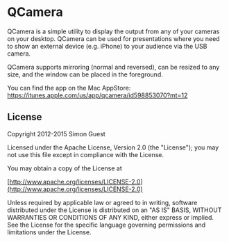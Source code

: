 QCamera
=======

QCamera is a simple utility to display the output from any of your cameras on your desktop. QCamera can be used for presentations where you need to show an external device (e.g. iPhone) to your audience via the USB camera. 

QCamera supports mirroring (normal and reversed), can be resized to any size, and the window can be placed in the foreground.

You can find the app on the Mac AppStore: https://itunes.apple.com/us/app/qcamera/id598853070?mt=12

License
-------
Copyright 2012-2015 Simon Guest

Licensed under the Apache License, Version 2.0 (the "License"); you may not use this file except in compliance with the License.

You may obtain a copy of the License at

[http://www.apache.org/licenses/LICENSE-2.0](http://www.apache.org/licenses/LICENSE-2.0)

Unless required by applicable law or agreed to in writing, software distributed under the License is distributed on an "AS IS" BASIS, WITHOUT WARRANTIES OR CONDITIONS OF ANY KIND, either express or implied.  See the License for the specific language governing permissions and limitations under the License.
